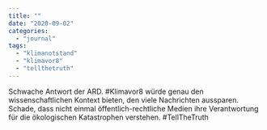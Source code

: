 ```yaml
---
title: ""
date: "2020-09-02"
categories: 
  - "journal"
tags: 
  - "klimanotstand"
  - "klimavor8"
  - "tellthetruth"
---
```


Schwache Antwort der ARD. #Klimavor8 würde genau den wissenschaftlichen Kontext bieten, den viele Nachrichten aussparen. Schade, dass nicht einmal öffentlich-rechtliche Medien ihre Verantwortung für die ökologischen Katastrophen verstehen. #TellTheTruth
